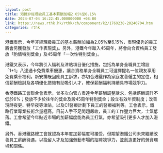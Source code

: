 ```yaml
---
layout: post
title: 港鐵非經理級員工基本薪酬加幅2.05%至6.15%
date: 2024-07-04 16:22:45.000000000 +08:00
link: https://news.rthk.hk/rthk/ch/component/k2/1760238-20240704.htm
categories: rthk
---
```


港鐵表示，今年非經理級員工的基本薪酬加幅為2.05%至6.15%，表現優秀的員工將會另獲發放「工作表現獎」。另外，港鐵今年踏入45周年，將會向合資格員工發放「酌情特別獎金」及45周年「一次性特別獎金」。

港鐵又表示，今年將引入福利及津貼項目優化措施，包括為單身全職員工增設「1+1」八達通卡免費乘車優惠，讓合資格單身全職員工可選擇提名一位親友享用免費乘車福利。新安排既回應員工訴求，亦切合港鐵作為家庭友善僱主的定位，相信薪酬檢討及各項優化措施有助吸引人才，確保薪酬福利持續具市場競爭力。

香港鐵路工會聯合會表示，曾多次向管方表達今年薪酬調整訴求，包括薪酬調升不低於6%；發放不少於往年的獎金及設45周年特別獎金；設立有效年資制度；改善現時夜更、特早夜等津貼，以及C1醫療計劃下員工的醫療福利等。工會表示，鐵路行業專業技術含量極高，目前人手不足問題嚴峻，員工的工作壓力巨大，士氣低落。工會希望今年貼近市場的加薪幅度能為員工打氣，亦希望吸引更多人才加入港鐵。

另外，香港鐵路總工會就認為本年度加薪幅度可接受，但期望港鐵公司未來繼續改善員工薪酬待遇，以挽留人才及加強勞動市場的招聘競爭力，並創造更好的勞資環境和關係。
